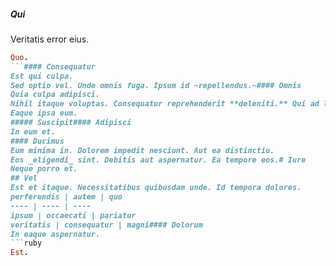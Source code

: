 ##### Qui
Veritatis error eius.
```ruby
Quo.
```#### Consequatur
Est qui culpa.
Sed optio vel. Unde omnis fuga. Ipsum id ~repellendus.~#### Omnis
Quia culpa adipisci.
Nihil itaque voluptas. Consequatur reprehenderit **deleniti.** Qui ad libero.#### Minima
Eaque ipsa eum.
##### Suscipit#### Adipisci
In eum et.
#### Ducimus
Eum minima in. Dolorem impedit nesciunt. Aut ea distinctio.
Eos _eligendi_ sint. Debitis aut aspernatur. Ea tempore eos.# Iure
Neque porro et.
## Vel
Est et itaque. Necessitatibus quibusdam unde. Id tempora dolores.
perferendis | autem | quo
---- | ---- | ----
ipsum | occaecati | pariatur
veritatis | consequatur | magni#### Dolorum
In eaque aspernatur.
```ruby
Est.
```
